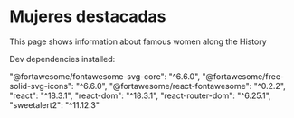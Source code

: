 # Mujeres destacadas

This page shows information about famous women along the History

Dev dependencies installed:

"@fortawesome/fontawesome-svg-core": "^6.6.0",
"@fortawesome/free-solid-svg-icons": "^6.6.0",
"@fortawesome/react-fontawesome": "^0.2.2",
"react": "^18.3.1",
"react-dom": "^18.3.1",
"react-router-dom": "^6.25.1",
"sweetalert2": "^11.12.3"
